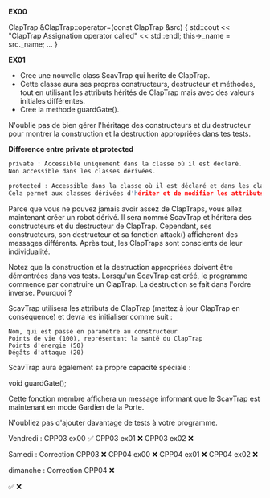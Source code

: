 **EX00**

ClapTrap &ClapTrap::operator=(const ClapTrap &src)
{
	std::cout << "ClapTrap Assignation operator called" << std::endl;
	this->_name = src._name;
	...
}

**EX01**

- Cree une nouvelle class ScavTrap qui herite de ClapTrap.
- Cette classe aura ses propres constructeurs, destructeur et méthodes, tout en utilisant les attributs hérités de ClapTrap mais avec des valeurs initiales différentes. 
- Cree la methode guardGate().

N'oublie pas de bien gérer l'héritage des constructeurs et du destructeur pour montrer la construction et la destruction appropriées dans tes tests.


**Difference entre private et protected**

```c
private : Accessible uniquement dans la classe où il est déclaré. 
Non accessible dans les classes dérivées.

protected : Accessible dans la classe où il est déclaré et dans les classes dérivées. 
Cela permet aux classes dérivées d'hériter et de modifier les attributs protected.
```

Parce que vous ne pouvez jamais avoir assez de ClapTraps, vous allez maintenant créer un robot dérivé. Il sera nommé ScavTrap et héritera des constructeurs et du destructeur de ClapTrap. Cependant, ses constructeurs, son destructeur et sa fonction attack() afficheront des messages différents. Après tout, les ClapTraps sont conscients de leur individualité.

Notez que la construction et la destruction appropriées doivent être démontrées dans vos tests. Lorsqu'un ScavTrap est créé, le programme commence par construire un ClapTrap. La destruction se fait dans l'ordre inverse. Pourquoi ?

ScavTrap utilisera les attributs de ClapTrap (mettez à jour ClapTrap en conséquence) et devra les initialiser comme suit :

    Nom, qui est passé en paramètre au constructeur
    Points de vie (100), représentant la santé du ClapTrap
    Points d'énergie (50)
    Dégâts d'attaque (20)

ScavTrap aura également sa propre capacité spéciale :

void guardGate();

Cette fonction membre affichera un message informant que le ScavTrap est maintenant en mode Gardien de la Porte.

N'oubliez pas d'ajouter davantage de tests à votre programme.


Vendredi : 
 CPP03 ex00 ✅
 CPP03 ex01 ❌
 CPP03 ex02 ❌

Samedi :
 Correction CPP03 ❌
 CPP04 ex00 ❌
 CPP04 ex01 ❌
 CPP04 ex02 ❌

dimanche : 
 Correction CPP04 ❌


✅ ❌
